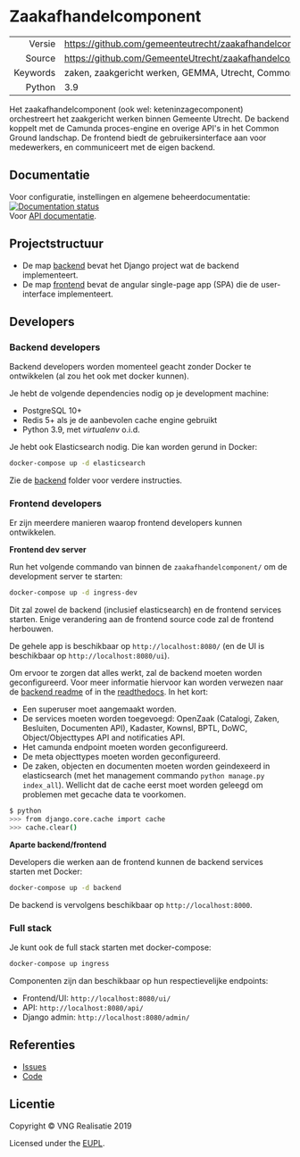 # Zaakafhandelcomponent

|          |                                                          |
|---------:|----------------------------------------------------------|
|   Versie | https://github.com/gemeenteutrecht/zaakafhandelcomponent/releases/latest|
|   Source | https://github.com/GemeenteUtrecht/zaakafhandelcomponent |
| Keywords | zaken, zaakgericht werken, GEMMA, Utrecht, Common Ground |
|   Python | 3.9                                                      |


Het zaakafhandelcomponent (ook wel: keteninzagecomponent) orchestreert het zaakgericht
werken binnen Gemeente Utrecht.
De backend koppelt met de Camunda proces-engine en overige API's in het Common Ground
landschap.
De frontend biedt de gebruikersinterface aan voor medewerkers, en communiceert met de
eigen backend.

## Documentatie

Voor configuratie, instellingen en algemene beheerdocumentatie: [![Documentation status](https://readthedocs.org/projects/zac-gu/badge/?version=latest)](https://zac-gu.readthedocs.io/nl/latest/?badge=latest)  
Voor [API documentatie](https://zac.cg-intern.utrecht.nl/api/docs/).

## Projectstructuur

* De map [backend](backend) bevat het Django project wat de backend implementeert.
* De map [frontend](frontend) bevat de angular single-page app (SPA) die de user-interface
  implementeert.

## Developers

### Backend developers

Backend developers worden momenteel geacht zonder Docker te ontwikkelen (al zou het ook met docker kunnen).

Je hebt de volgende dependencies nodig op je development machine:

* PostgreSQL 10+
* Redis 5+ als je de aanbevolen cache engine gebruikt
* Python 3.9, met _virtualenv_ o.i.d.

Je hebt ook Elasticsearch nodig. Die kan worden gerund in Docker:

``` bash
docker-compose up -d elasticsearch
```

Zie de [backend](backend) folder voor verdere instructies.

### Frontend developers

Er zijn meerdere manieren waarop frontend developers kunnen ontwikkelen.

**Frontend dev server**

Run het volgende commando van binnen de `zaakafhandelcomponent/` om de development server te starten:

```bash
docker-compose up -d ingress-dev
```

Dit zal zowel de backend (inclusief elasticsearch) en de frontend services starten.
Enige verandering aan de frontend source code zal de frontend herbouwen.

De gehele app is beschikbaar op `http://localhost:8080/` (en de UI is beschikbaar op `http://localhost:8080/ui`).

Om ervoor te zorgen dat alles werkt, zal de backend moeten worden geconfigureerd. Voor meer informatie hiervoor 
kan worden verwezen naar de [backend readme](backend/readme.rst) of in the [readthedocs](https://zaakafhandelcomponent.readthedocs.io/en/latest/). In het kort:
- Een superuser moet aangemaakt worden.
- De services moeten worden toegevoegd: OpenZaak (Catalogi, Zaken, Besluiten, Documenten API), Kadaster, Kownsl, BPTL, DoWC, Object/Objecttypes API and notificaties API.
- Het camunda endpoint moeten worden geconfigureerd.
- De meta objecttypes moeten worden geconfigureerd.
- De zaken, objecten en documenten moeten worden geindexeerd in elasticsearch (met het management commando `python manage.py index_all`). Wellicht dat de cache eerst moet worden geleegd om problemen met gecache data te voorkomen.

```bash
$ python
>>> from django.core.cache import cache
>>> cache.clear()
```

**Aparte backend/frontend**

Developers die werken aan de frontend kunnen de backend services starten met Docker:

```bash
docker-compose up -d backend
```

De backend is vervolgens beschikbaar op `http://localhost:8000`.


### Full stack

Je kunt ook de full stack starten met docker-compose:

```bash
docker-compose up ingress
```

Componenten zijn dan beschikbaar op hun respectievelijke endpoints:

* Frontend/UI: `http://localhost:8080/ui/`
* API: `http://localhost:8080/api/`
* Django admin: `http://localhost:8080/admin/`


## Referenties

* [Issues](https://github.com/GemeenteUtrecht/zaakafhandelcomponent/issues)
* [Code](https://github.com/GemeenteUtrecht/zaakafhandelcomponent)

## Licentie

Copyright © VNG Realisatie 2019

Licensed under the [EUPL](LICENCE.md).

